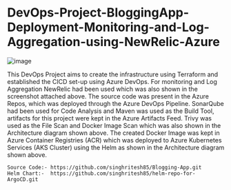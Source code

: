 # DevOps-Project-BloggingApp-Deployment-Monitoring-and-Log-Aggregation-using-NewRelic-Azure
![image](https://github.com/user-attachments/assets/516de50b-24cd-486d-86a4-97d3893273d4)

This DevOps Project aims to create the infrastructure using Terraform and established the CICD set-up using Azure DevOps. For monitoring and Log Aggregation NewRelic had been used which was also shown in the screenshot attached above. The source code was present in the Azure Repos, which was deployed through the Azure DevOps Pipeline. SonarQube had been used for Code Analysis and Maven was used as the Build Tool, artifacts for this project were kept in the Azure Artifacts Feed. Trivy was used as the File Scan and Docker Image Scan which was also shown in the Architecture diagram shown above. The created Docker Image was kept in Azure Container Registries (ACR) which was deployed to Azure Kubernetes Services (AKS Cluster) using the Helm as shown in the Architecture diagram shown above.      

```
Source Code:- https://github.com/singhritesh85/Blogging-App.git
Helm Chart:-  https://github.com/singhritesh85/helm-repo-for-ArgoCD.git
```
